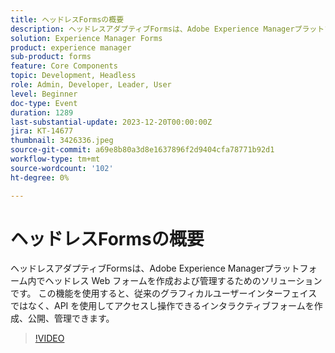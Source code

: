 ```yaml
---
title: ヘッドレスFormsの概要
description: ヘッドレスアダプティブFormsは、Adobe Experience Managerプラットフォーム内でヘッドレス Web フォームを作成および管理するためのソリューションです。 この機能を使用すると、従来のグラフィカルユーザーインターフェイスではなく、API を使用してアクセスし操作できるインタラクティブフォームを作成、公開、管理できます。
solution: Experience Manager Forms
product: experience manager
sub-product: forms
feature: Core Components
topic: Development, Headless
role: Admin, Developer, Leader, User
level: Beginner
doc-type: Event
duration: 1289
last-substantial-update: 2023-12-20T00:00:00Z
jira: KT-14677
thumbnail: 3426336.jpeg
source-git-commit: a69e8b80a3d8e1637896f2d9404cfa78771b92d1
workflow-type: tm+mt
source-wordcount: '102'
ht-degree: 0%

---
```



# ヘッドレスFormsの概要

ヘッドレスアダプティブFormsは、Adobe Experience Managerプラットフォーム内でヘッドレス Web フォームを作成および管理するためのソリューションです。 この機能を使用すると、従来のグラフィカルユーザーインターフェイスではなく、API を使用してアクセスし操作できるインタラクティブフォームを作成、公開、管理できます。

>[!VIDEO](https://video.tv.adobe.com/v/3426336/?learn=on)
